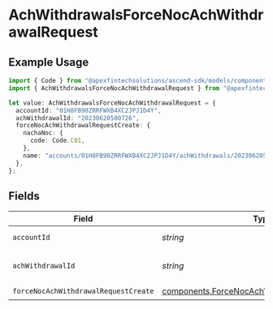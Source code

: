 # AchWithdrawalsForceNocAchWithdrawalRequest

## Example Usage

```typescript
import { Code } from "@apexfintechsolutions/ascend-sdk/models/components";
import { AchWithdrawalsForceNocAchWithdrawalRequest } from "@apexfintechsolutions/ascend-sdk/models/operations";

let value: AchWithdrawalsForceNocAchWithdrawalRequest = {
  accountId: "01H8FB90ZRRFWXB4XC2JPJ1D4Y",
  achWithdrawalId: "20230620500726",
  forceNocAchWithdrawalRequestCreate: {
    nachaNoc: {
      code: Code.C01,
    },
    name: "accounts/01H8FB90ZRRFWXB4XC2JPJ1D4Y/achWithdrawals/20230620500726",
  },
};
```

## Fields

| Field                                                                                                          | Type                                                                                                           | Required                                                                                                       | Description                                                                                                    | Example                                                                                                        |
| -------------------------------------------------------------------------------------------------------------- | -------------------------------------------------------------------------------------------------------------- | -------------------------------------------------------------------------------------------------------------- | -------------------------------------------------------------------------------------------------------------- | -------------------------------------------------------------------------------------------------------------- |
| `accountId`                                                                                                    | *string*                                                                                                       | :heavy_check_mark:                                                                                             | The account id.                                                                                                | 01H8FB90ZRRFWXB4XC2JPJ1D4Y                                                                                     |
| `achWithdrawalId`                                                                                              | *string*                                                                                                       | :heavy_check_mark:                                                                                             | The achWithdrawal id.                                                                                          | 20230620500726                                                                                                 |
| `forceNocAchWithdrawalRequestCreate`                                                                           | [components.ForceNocAchWithdrawalRequestCreate](../../models/components/forcenocachwithdrawalrequestcreate.md) | :heavy_check_mark:                                                                                             | N/A                                                                                                            |                                                                                                                |